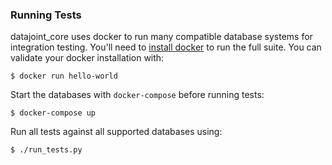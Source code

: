 ### Running Tests

datajoint_core uses docker to run many compatible database systems for integration testing. You'll need to [install docker](https://docs.docker.com/engine/) to run the full suite. You can validate your docker installation with:

    $ docker run hello-world

Start the databases with `docker-compose` before running tests:

    $ docker-compose up

Run all tests against all supported databases using:

    $ ./run_tests.py
